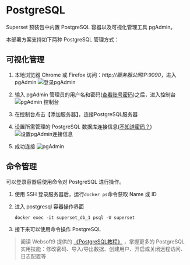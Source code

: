 # PostgreSQL

Superset 预装包中内置 PostgreSQL 容器以及可视化管理工具 pgAdmin。  

本部署方案支持如下两种 PostgreSQL 管理方式：

## 可视化管理

1. 本地浏览器 Chrome 或 Firefox 访问：*http://服务器公网IP:9090*，进入 pgAdmin
   ![登录pgAdmin](https://libs.websoft9.com/Websoft9/DocsPicture/zh/postgresql/pgadmin-loginui-websoft9.png)

2. 输入 pgAdmin 管理员的用户名和密码([查看账号密码](/zh/stack-accounts.md#postgresql))之后，进入控制台
   ![pgAdmin 控制台](https://libs.websoft9.com/Websoft9/DocsPicture/zh/postgresql/pgadmin-console-websoft9.png)

3. 在控制台点击【添加服务器】，连接PostgreSQL服务器

4. 设置所需管理的 PostgreSQL 数据库连接信息([不知道密码？](/zh/stack-accounts.md#postgresql))
  ![设置pgAdmin连接信息](https://libs.websoft9.com/Websoft9/DocsPicture/zh/postgresql/pgadmin-setconnection-websoft9.png)

5. 成功连接
  ![pgAdmin](https://libs.websoft9.com/Websoft9/DocsPicture/zh/postgresql/pgadmin-console-websoft9.png)

## 命令管理

可以登录容器后使用命令对 PostgreSQL 进行操作。

1. 使用 SSH 登录服务器后，运行`docker ps`命令获取 Name 或 ID

2. 进入 postgresql 容器操作界面

   ```
   docker exec -it superset_db_1 psql -U superset
   ```
3. 接下来可以使用命令操作 PostgreSQL 

> 阅读 Websoft9 提供的 [《PostgreSQL教程》](https://support.websoft9.com/docs/postgresql/zh/) ，掌握更多的 PostgreSQL 实用技能：修改密码、导入/导出数据、创建用户、开启或关闭远程访问、日志配置等